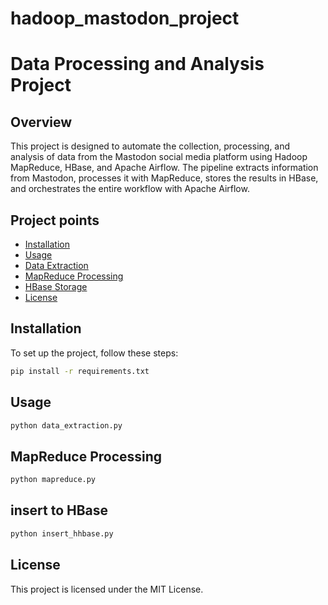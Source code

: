 # hadoop_mastodon_project

# Data Processing and Analysis Project

## Overview

This project is designed to automate the collection, processing, and analysis of data from the Mastodon social media platform using Hadoop MapReduce, HBase, and Apache Airflow. The pipeline extracts information from Mastodon, processes it with MapReduce, stores the results in HBase, and orchestrates the entire workflow with Apache Airflow.

## Project points

- [Installation](#installation)
- [Usage](#usage)
- [Data Extraction](#data-extraction)
- [MapReduce Processing](#mapreduce-processing)
- [HBase Storage](#hbase-storage)
- [License](#license)

## Installation

To set up the project, follow these steps:

```bash
pip install -r requirements.txt
```

## Usage

```bash
python data_extraction.py
```

## MapReduce Processing

```bash
python mapreduce.py
```
## insert to HBase

```bash
python insert_hhbase.py
```

## License
This project is licensed under the MIT License.




